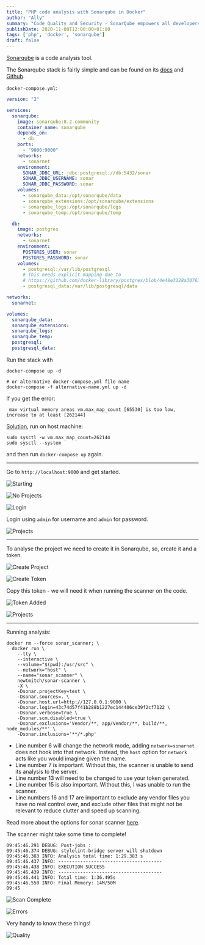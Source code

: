 ```yaml
---
title: "PHP code analysis with Sonarqube in Docker"
author: "Ally"
summary: "Code Quality and Security - SonarQube empowers all developers to write cleaner and safer code."
publishDate: 2020-11-08T12:00:00+01:00
tags: ['php', 'docker', 'sonarqube']
draft: false
---
```


[Sonarqube](https://docs.sonarqube.org/latest/) is a code analysis tool.

The Sonarqube stack is fairly simple and can be found on its [docs](https://docs.sonarqube.org/latest/) and [Github](https://github.com/SonarSource/docker-sonarqube/tree/master/example-compose-files).

`docker-compose.yml`:

```yaml
version: "2"

services:
  sonarqube:
    image: sonarqube:8.2-community
    container_name: sonarqube
    depends_on:
      - db
    ports:
      - "9000:9000"
    networks:
      - sonarnet
    environment:
      SONAR_JDBC_URL: jdbc:postgresql://db:5432/sonar
      SONAR_JDBC_USERNAME: sonar
      SONAR_JDBC_PASSWORD: sonar
    volumes:
      - sonarqube_data:/opt/sonarqube/data
      - sonarqube_extensions:/opt/sonarqube/extensions
      - sonarqube_logs:/opt/sonarqube/logs
      - sonarqube_temp:/opt/sonarqube/temp

  db:
    image: postgres
    networks:
      - sonarnet
    environment:
      POSTGRES_USER: sonar
      POSTGRES_PASSWORD: sonar
    volumes:
      - postgresql:/var/lib/postgresql
      # This needs explicit mapping due to
      # https://github.com/docker-library/postgres/blob/4e48e3228a30763913ece952c611e5e9b95c8759/Dockerfile.template#L52
      - postgresql_data:/var/lib/postgresql/data

networks:
  sonarnet:

volumes:
  sonarqube_data:
  sonarqube_extensions:
  sonarqube_logs:
  sonarqube_temp:
  postgresql:
  postgresql_data:
```

Run the stack with

```shell script
docker-compose up -d

# or alternative docker-compose.yml file name
docker-compose -f alternative-name.yml up -d
```

If you get the error:

```text
 max virtual memory areas vm.max_map_count [65530] is too low, increase to at least [262144]
```

[Solution](https://stackoverflow.com/a/51448773/5873008), run on host machine:

```shell script
sudo sysctl -w vm.max_map_count=262144
sudo sysctl --system
```

and then run `docker-compose up` again.

---

Go to `http://localhost:9000` and get started.

![Starting](/img/articles/sonarqube/01-starting.png)

![No Projects](/img/articles/sonarqube/02-no-projects.png)

![Login](/img/articles/sonarqube/03-login.png)

Login using `admin` for username and `admin` for password.

![Projects](/img/articles/sonarqube/04-welcome.png)

---

To analyse the project we need to create it in Sonarqube, so, create it and a token.

![Create Project](/img/articles/sonarqube/05-create-project.png)

![Create Token](/img/articles/sonarqube/06-create-token.png)

Copy this token - we will need it when running the scanner on the code.

![Token Added](/img/articles/sonarqube/07-token-added.png)

![Projects](/img/articles/sonarqube/08-projects.png)

---

Running analysis:

```shell script {linenos=true, hl_lines=[6,7,13,15]}
docker rm --force sonar_scanner; \
  docker run \
    --tty \
    --interactive \
    --volume="$(pwd):/usr/src" \
    --network="host" \
    --name="sonar_scanner" \
    newtmitch/sonar-scanner \
    -X \
    -Dsonar.projectKey=test \
    -Dsonar.sources=. \
    -Dsonar.host.url=http://127.0.0.1:9000 \
    -Dsonar.login=43c74d57f41b288b1227ec144406ce39f2cf7122 \
    -Dsonar.verbose=true \
    -Dsonar.scm.disabled=true \
    -Dsonar.exclusions='Vendor/**, app/Vendor/**, build/**, node_modules/**' \
    -Dsonar.inclusions='**/*.php'
```

* Line number 6 will change the network mode, adding `network=sonarnet` does not hook into that network. Instead, the `host` option for `network` acts like you would imagine given the name.
* Line number 7 is important. Without this, the scanner is unable to send its analysis to the server.
* Line number 13 will need to be changed to use your token generated.
* Line number 15 is also important. Without this, I was unable to run the scanner.
* Line numbers 16 and 17 are important to exclude any vendor files you have no real control over, and exclude other files that might not be relevant to reduce clutter and speed up scanning.

Read more about the options for sonar scanner [here](https://docs.sonarqube.org/latest/analysis/scan/sonarscanner/).

The scanner might take some time to complete!

```text
09:45:46.291 DEBUG: Post-jobs :
09:45:46.374 DEBUG: stylelint-bridge server will shutdown
09:45:46.383 INFO: Analysis total time: 1:29.383 s
09:45:46.437 INFO: --------------------------------------
09:45:46.438 INFO: EXECUTION SUCCESS
09:45:46.439 INFO: --------------------------------------
09:45:46.441 INFO: Total time: 1:36.495s
09:45:46.550 INFO: Final Memory: 14M/50M
09:45
```

![Scan Complete](/img/articles/sonarqube/09-scan-complete.png)

![Errors](/img/articles/sonarqube/10-errors.png)

Very handy to know these things!

![Quality](/img/articles/sonarqube/11-quality.png)
